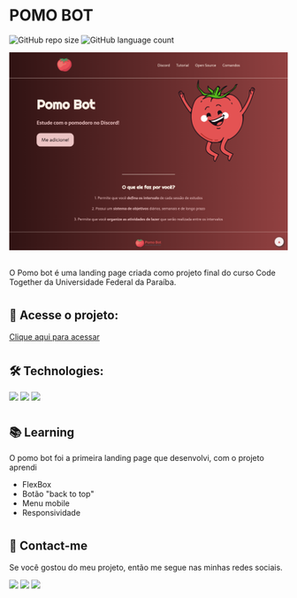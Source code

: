# POMO BOT 

![GitHub repo size](https://img.shields.io/github/repo-size/anafts/Pomobot-landing-page?style=for-the-badge)
![GitHub language count](https://img.shields.io/github/languages/count/anafts/Pomobot-landing-page?style=for-the-badge)

![preview](./.github/preview.png)

## 
 O Pomo bot é uma landing page criada como projeto final do curso Code Together da Universidade Federal da Paraíba. 
 #

## 🚀 Acesse o projeto:
[Clique aqui para acessar](https://anafts.github.io/Pomobot-landing-page/)
 #


## 🛠️ Technologies: 

<img src="https://img.shields.io/badge/HTML5-E34F26?style=for-the-badge&logo=html5&logoColor=white">
<img src="https://img.shields.io/badge/CSS3-1572B6?style=for-the-badge&logo=css3&logoColor=white">
<img src="https://img.shields.io/badge/JavaScript-F7DF1E?style=for-the-badge&logo=javascript&logoColor=black">


# 

## 📚 Learning

O pomo bot foi a primeira landing page que desenvolvi, com o projeto aprendi 
- FlexBox
- Botão "back to top"
- Menu mobile
- Responsividade

#

## 💌 Contact-me
Se você gostou do meu projeto, então me segue nas minhas redes sociais. 

<a href="https://www.linkedin.com/in/ana-freitas-794b3523b/" target="_blank"><img src="https://img.shields.io/badge/-LinkedIn-%230077B5?style=for-the-badge&logo=linkedin&logoColor=white" target="_blank"></a>
  <a href="https://www.instagram.com/_beafts/" target="_blank"><img src="https://img.shields.io/badge/-Instagram-%23E4405F?style=for-the-badge&logo=instagram&logoColor=white" target="_blank"></a>
   <a href="https://www.behance.net/anafts" target="_blank"><img src="https://img.shields.io/badge/-Behance-blue?style=for-the-badge&logo=behance&logoColor=white" target="_blank"></a>

